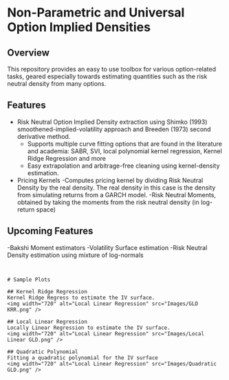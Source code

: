 # Non-Parametric and Universal Option Implied Densities

## Overview
This repository provides an easy to use toolbox for various option-related tasks, geared especially towards estimating quantities such as the risk neutral density from many options.

## Features
- Risk Neutral Option Implied Density extraction using Shimko (1993) smoothened-implied-volatility approach and Breeden (1973) second derivative method.
  - Supports multiple curve fitting options that are found in the literature and academia: SABR, SVI, local polynomial kernel regression, Kernel Ridge Regression and more
  - Easy extrapolation and arbitrage-free cleaning using kernel-density estimation.
- Pricing Kernels
  -Computes pricing kernel by dividing Risk Neutral Density by the real density. The real density in this case is the density from simulating returns from a GARCH model.
-Risk Neutral Moments, obtained by taking the moments from the risk neutral density (in log-return space)

## Upcoming Features
-Bakshi Moment estimators
-Volatility Surface estimation
-Risk Neutral Density estimation using mixture of log-normals

```


# Sample Plots

## Kernel Ridge Regression
Kernel Ridge Regress to estimate the IV surface.
<img width="720" alt="Local Linear Regression" src="Images/GLD KRR.png" />

## Local Linear Regression
Locally Linear Regression to estimate the IV surface.
<img width="720" alt="Local Linear Regression" src="Images/Local Linear GLD.png" />

## Quadratic Polynomial
Fitting a quadratic polynomial for the IV surface
<img width="720" alt="Local Linear Regression" src="Images/Quadratic GLD.png" />

